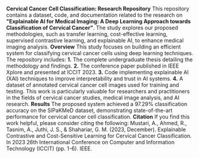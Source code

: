 **Cervical Cancer Cell Classification: Research Repository**
This repository contains a dataset, code, and documentation related to the research on **"Explainable AI for Medical Imaging: A Deep Learning
Approach towards Classification of Cervical Cancer"**. The study explores our proposed methodologies, such as transfer learning, cost-effective learning, supervised contrastive learning, and explainable AI, to enhance medical imaging analysis.
**Overview**
This study focuses on building an efficient system for classifying cervical cancer cells using deep learning techniques. 
The repository includes:
**1.** The complete undergraduate thesis detailing the methodology and findings.
**2.** The conference paper published in IEEE Xplore and presented at ICCIT 2023.
**3.** Code implementing explainable AI (XAI) techniques to improve interpretability and trust in AI systems.
**4.** A dataset of annotated cervical cancer cell images used for training and testing.
This work is particularly valuable for researchers and practitioners in the fields of cervical cancer studies, medical image analysis, and AI research.
**Results**
The proposed system achieved a 97.29% classification accuracy on the SIPaKMeD dataset, demonstrating state-of-the-art performance for cervical cancer cell classification.
**Citation**
If you find this work helpful, please consider citing the following:
Mustari, A., Ahmed, R., Tasnim, A., Juthi, J. S., & Shahariar, G. M. (2023, December). Explainable Contrastive and Cost-Sensitive Learning for Cervical Cancer Classification. In 2023 26th International Conference on Computer and Information Technology (ICCIT) (pp. 1-6). IEEE.
